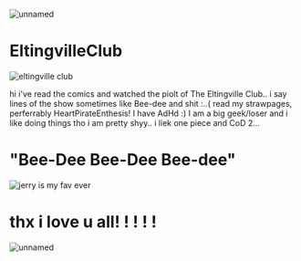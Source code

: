 ![unnamed](https://github.com/user-attachments/assets/0cf6d221-95ac-459c-a5d0-7fe8dceb391c)

# EltingvilleClub

![eltingville club](https://github.com/user-attachments/assets/cbecf372-8336-4c4d-805f-0185028d2421)


hi i've read the comics and watched the piolt of The Eltingville Club.. i say lines of the show sometimes like Bee-dee and shit :..( read my strawpages, perferrably HeartPirateEnthesis!
I have AdHd :) I am a big geek/loser and i like doing things tho i am pretty shyy.. i liek one piece and CoD 2...

# "Bee-Dee Bee-Dee Bee-dee"
![jerry is my fav ever](https://github.com/user-attachments/assets/80082a8f-14f2-4712-abf8-8771cb1f3237)
 
# thx i love u all!  ! ! ! !

![unnamed](https://github.com/user-attachments/assets/0f7ed51b-8f1f-4f2b-be0e-eb4c1bf226de)
